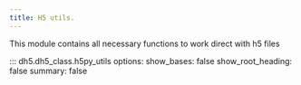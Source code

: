 ```yaml
---
title: H5 utils.
---
```


This module contains all necessary functions to work direct with h5 files

<!-- prettier-ignore -->
::: dh5.dh5_class.h5py_utils
    options:
      show_bases: false
      show_root_heading: false
      summary: false
